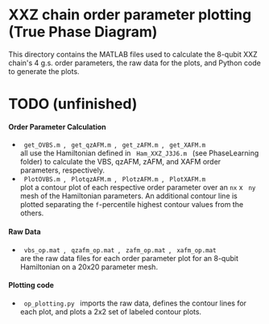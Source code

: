 # XXZ chain order parameter plotting (True Phase Diagram)

This directory contains the MATLAB files used to calculate the 8-qubit XXZ chain's 4 g.s. order parameters, the raw data for the plots, and Python code to generate the plots.

# TODO (unfinished)

#### Order Parameter Calculation
<ul>
  <li> <code> get_OVBS.m </code>, <code> get_qzAFM.m </code>, <code> get_zAFM.m </code>, <code> get_XAFM.m </code>  </li> all use the Hamiltonian defined in <code> Ham_XXZ_J3J6.m </code> (see PhaseLearning folder) to calculate the VBS, qzAFM, zAFM, and XAFM order parameters, respectively.
  <li> <code> PlotOVBS.m </code>, <code> PlotqzAFM.m </code>, <code> PlotzAFM.m </code>, <code> PlotXAFM.m </code> </li> plot a contour plot of each respective order parameter over an <code>nx</code> x <code> ny</code> mesh of the Hamiltonian parameters.  An additional contour line is plotted separating the <code>f</code>-percentile highest contour values from the others.
  
</ul>

#### Raw Data
<ul>
  <li>  <code> vbs_op.mat </code>, <code> qzafm_op.mat </code>, <code> zafm_op.mat </code>, <code> xafm_op.mat </code>  </li> are the raw data files for each order parameter plot for an 8-qubit Hamiltonian on a 20x20 parameter mesh.
  
</ul>

#### Plotting code
  <ul>
    <li><code> op_plotting.py </code> imports the raw data, defines the contour lines for each plot, and plots a 2x2 set of labeled contour plots.</li>
  </ul>

  


